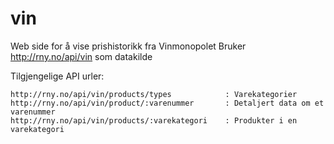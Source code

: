# vin

Web side for å vise prishistorikk fra Vinmonopolet
Bruker http://rny.no/api/vin som datakilde

Tilgjengelige API urler:
```
http://rny.no/api/vin/products/types			: Varekategorier
http://rny.no/api/vin/product/:varenummer		: Detaljert data om et varenummer
http://rny.no/api/vin/products/:varekategori	: Produkter i en varekategori
```
